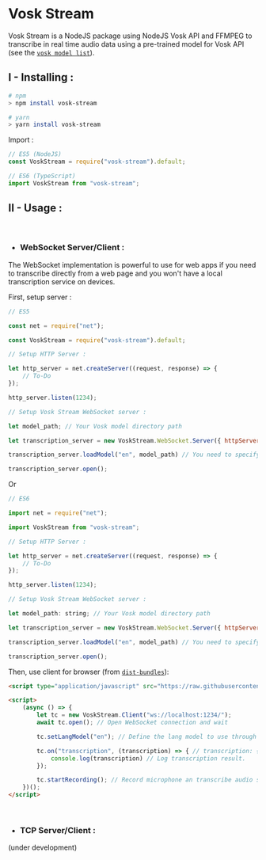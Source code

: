 # Vosk Stream

Vosk Stream is a NodeJS package using NodeJS Vosk API and FFMPEG to transcribe in real time audio data using a pre-trained model for Vosk API (see the [`vosk model list`](https://alphacephei.com/vosk/models)).

## I - Installing :

```bash
# npm
> npm install vosk-stream

# yarn
> yarn install vosk-stream
```


Import :
```js
// ES5 (NodeJS)
const VoskStream = require("vosk-stream").default;
```

```js
// ES6 (TypeScript)
import VoskStream from "vosk-stream";
```

## II - Usage :

&nbsp;

- ### WebSocket Server/Client :

The WebSocket implementation is powerful to use for web apps if you need to transcribe directly from a web page and you won't have a local transcription service on devices.

First, setup server :
```js
// ES5

const net = require("net");

const VoskStream = require("vosk-stream").default;

// Setup HTTP Server :

let http_server = net.createServer((request, response) => {
    // To-Do
});

http_server.listen(1234);

// Setup Vosk Stream WebSocket server :

let model_path; // Your Vosk model directory path

let transcription_server = new VoskStream.WebSocket.Server({ httpServer: http_server });

transcription_server.loadModel("en", model_path) // You need to specify a label to your model (here: "en") for to use it later with the client

transcription_server.open();

```
Or
```js
// ES6

import net = require("net");

import VoskStream from "vosk-stream";

// Setup HTTP Server :

let http_server = net.createServer((request, response) => {
    // To-Do
});

http_server.listen(1234);

// Setup Vosk Stream WebSocket server :

let model_path: string; // Your Vosk model directory path

let transcription_server = new VoskStream.WebSocket.Server({ httpServer: http_server });

transcription_server.loadModel("en", model_path) // You need to specify a label to your model (here: "en") for to use it later with the client

transcription_server.open();

```

Then, use client for browser (from [`dist-bundles`](https://github.com/one-dev-man/vosk-stream/blob/main/dist-bundles/)):
```html
<script type="application/javascript" src="https://raw.githubusercontent.com/one-dev-man/vosk-stream/main/dist-bundles/voskstream.client.web.min.js"></script>

<script>
    (async () => {
        let tc = new VoskStream.Client("ws://localhost:1234/");
        await tc.open(); // Open WebSocket connection and wait

        tc.setLangModel("en"); // Define the lang model to use through his label defined in server setup

        tc.on("transcription", (transcription) => { // transcription: { partial: boolean, content: string }
            console.log(transcription) // Log transcription result.
        }); 

        tc.startRecording(); // Record microphone an transcribe audio stream
    })();
</script>

```

&nbsp;

- ### TCP Server/Client :

(under development)